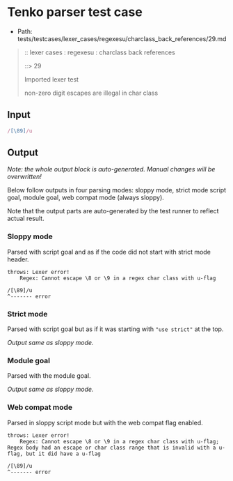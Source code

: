 # Tenko parser test case

- Path: tests/testcases/lexer_cases/regexesu/charclass_back_references/29.md

> :: lexer cases : regexesu : charclass back references
>
> ::> 29
>
> Imported lexer test
>
> non-zero digit escapes are illegal in char class


## Input

`````js
/[\89]/u
`````

## Output

_Note: the whole output block is auto-generated. Manual changes will be overwritten!_

Below follow outputs in four parsing modes: sloppy mode, strict mode script goal, module goal, web compat mode (always sloppy).

Note that the output parts are auto-generated by the test runner to reflect actual result.

### Sloppy mode

Parsed with script goal and as if the code did not start with strict mode header.

`````
throws: Lexer error!
    Regex: Cannot escape \8 or \9 in a regex char class with u-flag

/[\89]/u
^------- error
`````

### Strict mode

Parsed with script goal but as if it was starting with `"use strict"` at the top.

_Output same as sloppy mode._

### Module goal

Parsed with the module goal.

_Output same as sloppy mode._

### Web compat mode

Parsed in sloppy script mode but with the web compat flag enabled.

`````
throws: Lexer error!
    Regex: Cannot escape \8 or \9 in a regex char class with u-flag; Regex body had an escape or char class range that is invalid with a u-flag, but it did have a u-flag

/[\89]/u
^------- error
`````

